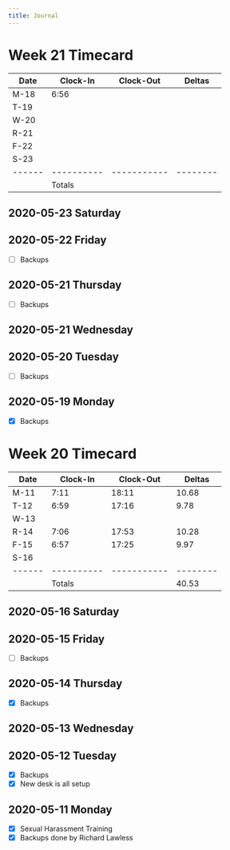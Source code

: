 ```yaml
---
title: Journal
---
```

# Week 21 Timecard

| Date | Clock-In | Clock-Out | Deltas |
|------|----------|-----------|--------|
| M-18 |  6:56    |           |        |
| T-19 |          |           |        |
| W-20 |          |           |        |
| R-21 |          |           |        |
| F-22 |          |           |        |
| S-23 |          |           |        |
|------|----------|-----------|--------|
|      | Totals   |           |        |

## 2020-05-23 Saturday
## 2020-05-22 Friday

- [ ] Backups

## 2020-05-21 Thursday

- [ ] Backups

## 2020-05-21 Wednesday
## 2020-05-20 Tuesday

- [ ] Backups

## 2020-05-19 Monday

- [X] Backups 

# Week 20 Timecard

| Date | Clock-In | Clock-Out | Deltas |
|------|----------|-----------|--------|
| M-11 |  7:11    |   18:11   |  10.68 |
| T-12 |  6:59    |   17:16   |   9.78 |
| W-13 |          |           |        |
| R-14 |  7:06    |   17:53   |  10.28 |
| F-15 |  6:57    |   17:25   |   9.97 |
| S-16 |          |           |        |
|------|----------|-----------|--------|
|      | Totals   |           |  40.53 |

## 2020-05-16 Saturday
## 2020-05-15 Friday

- [ ] Backups

## 2020-05-14 Thursday

- [X] Backups

## 2020-05-13 Wednesday
## 2020-05-12 Tuesday

- [X] Backups
- [X] New desk is all setup

## 2020-05-11 Monday

- [X] Sexual Harassment Training
- [X] Backups done by Richard Lawless
